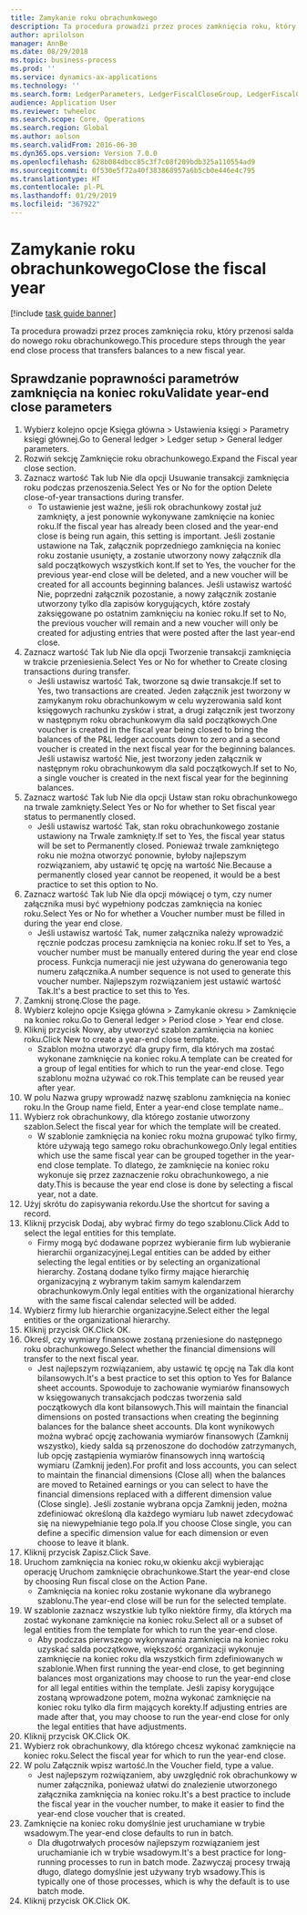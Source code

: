 ```yaml
---
title: Zamykanie roku obrachunkowego
description: Ta procedura prowadzi przez proces zamknięcia roku, który przenosi salda do nowego roku obrachunkowego.
author: aprilolson
manager: AnnBe
ms.date: 08/29/2018
ms.topic: business-process
ms.prod: ''
ms.service: dynamics-ax-applications
ms.technology: ''
ms.search.form: LedgerParameters, LedgerFiscalCloseGroup, LedgerFiscalCloseAddLedger, SysLookupMultiSelectGrid, LedgerFiscalCloseRunGroup
audience: Application User
ms.reviewer: twheeloc
ms.search.scope: Core, Operations
ms.search.region: Global
ms.author: aolson
ms.search.validFrom: 2016-06-30
ms.dyn365.ops.version: Version 7.0.0
ms.openlocfilehash: 628b084dbcc85c3f7c08f209bdb325a110554ad9
ms.sourcegitcommit: 0f530e5f72a40f383868957a6b5cb0e446e4c795
ms.translationtype: HT
ms.contentlocale: pl-PL
ms.lasthandoff: 01/29/2019
ms.locfileid: "367922"
---
```

# <a name="close-the-fiscal-year"></a><span data-ttu-id="d7c52-103">Zamykanie roku obrachunkowego</span><span class="sxs-lookup"><span data-stu-id="d7c52-103">Close the fiscal year</span></span>

[!include [task guide banner](../../includes/task-guide-banner.md)]

<span data-ttu-id="d7c52-104">Ta procedura prowadzi przez proces zamknięcia roku, który przenosi salda do nowego roku obrachunkowego.</span><span class="sxs-lookup"><span data-stu-id="d7c52-104">This procedure steps through the year end close process that transfers balances to a new fiscal year.</span></span>


## <a name="validate-year-end-close-parameters"></a><span data-ttu-id="d7c52-105">Sprawdzanie poprawności parametrów zamknięcia na koniec roku</span><span class="sxs-lookup"><span data-stu-id="d7c52-105">Validate year-end close parameters</span></span>
1. <span data-ttu-id="d7c52-106">Wybierz kolejno opcje Księga główna > Ustawienia księgi > Parametry księgi głównej.</span><span class="sxs-lookup"><span data-stu-id="d7c52-106">Go to General ledger > Ledger setup > General ledger parameters.</span></span>
2. <span data-ttu-id="d7c52-107">Rozwiń sekcję Zamknięcie roku obrachunkowego.</span><span class="sxs-lookup"><span data-stu-id="d7c52-107">Expand the Fiscal year close section.</span></span>
3. <span data-ttu-id="d7c52-108">Zaznacz wartość Tak lub Nie dla opcji Usuwanie transakcji zamknięcia roku podczas przenoszenia.</span><span class="sxs-lookup"><span data-stu-id="d7c52-108">Select Yes or No for the option Delete close-of-year transactions during transfer.</span></span>
    * <span data-ttu-id="d7c52-109">To ustawienie jest ważne, jeśli rok obrachunkowy został już zamknięty, a jest ponownie wykonywane zamknięcie na koniec roku.</span><span class="sxs-lookup"><span data-stu-id="d7c52-109">If the fiscal year has already been closed and the year-end close is being run again, this setting is important.</span></span> <span data-ttu-id="d7c52-110">Jeśli zostanie ustawione na Tak, załącznik poprzedniego zamknięcia na koniec roku zostanie usunięty, a zostanie utworzony nowy załącznik dla sald początkowych wszystkich kont.</span><span class="sxs-lookup"><span data-stu-id="d7c52-110">If set to Yes, the voucher for the previous year-end close will be deleted, and a new voucher will be created for all accounts beginning balances.</span></span> <span data-ttu-id="d7c52-111">Jeśli ustawisz wartość Nie, poprzedni załącznik pozostanie, a nowy załącznik zostanie utworzony tylko dla zapisów korygujących, które zostały zaksięgowane po ostatnim zamknięciu na koniec roku.</span><span class="sxs-lookup"><span data-stu-id="d7c52-111">If set to No, the previous voucher will remain and a new voucher will only be created for adjusting entries that were posted after the last year-end close.</span></span>  
4. <span data-ttu-id="d7c52-112">Zaznacz wartość Tak lub Nie dla opcji Tworzenie transakcji zamknięcia w trakcie przeniesienia.</span><span class="sxs-lookup"><span data-stu-id="d7c52-112">Select Yes or No for whether to Create closing transactions during transfer.</span></span>
    * <span data-ttu-id="d7c52-113">Jeśli ustawisz wartość Tak, tworzone są dwie transakcje.</span><span class="sxs-lookup"><span data-stu-id="d7c52-113">If set to Yes, two transactions are created.</span></span> <span data-ttu-id="d7c52-114">Jeden załącznik jest tworzony w zamykanym roku obrachunkowym w celu wyzerowania sald kont księgowych rachunku zysków i strat, a drugi załącznik jest tworzony w następnym roku obrachunkowym dla sald początkowych.</span><span class="sxs-lookup"><span data-stu-id="d7c52-114">One voucher is created in the fiscal year being closed to bring the balances of the P&L ledger accounts down to zero and a second voucher is created in the next fiscal year for the beginning balances.</span></span> <span data-ttu-id="d7c52-115">Jeśli ustawisz wartość Nie, jest tworzony jeden załącznik w następnym roku obrachunkowym dla sald początkowych.</span><span class="sxs-lookup"><span data-stu-id="d7c52-115">If set to No, a single voucher is created in the next fiscal year for the beginning balances.</span></span>  
5. <span data-ttu-id="d7c52-116">Zaznacz wartość Tak lub Nie dla opcji Ustaw stan roku obrachunkowego na trwale zamknięty.</span><span class="sxs-lookup"><span data-stu-id="d7c52-116">Select Yes or No for whether to Set fiscal year status to permanently closed.</span></span>
    * <span data-ttu-id="d7c52-117">Jeśli ustawisz wartość Tak, stan roku obrachunkowego zostanie ustawiony na Trwale zamknięty.</span><span class="sxs-lookup"><span data-stu-id="d7c52-117">If set to Yes, the fiscal year status will be set to Permanently closed.</span></span>  <span data-ttu-id="d7c52-118">Ponieważ trwale zamkniętego roku nie można otworzyć ponownie, byłoby najlepszym rozwiązaniem, aby ustawić tę opcję na wartość Nie.</span><span class="sxs-lookup"><span data-stu-id="d7c52-118">Because a permanently closed year cannot be reopened, it would be a best practice to set this option to No.</span></span>  
6. <span data-ttu-id="d7c52-119">Zaznacz wartość Tak lub Nie dla opcji mówiącej o tym, czy numer załącznika musi być wypełniony podczas zamknięcia na koniec roku.</span><span class="sxs-lookup"><span data-stu-id="d7c52-119">Select Yes or No for whether a Voucher number must be filled in during the year end close.</span></span>
    * <span data-ttu-id="d7c52-120">Jeśli ustawisz wartość Tak, numer załącznika należy wprowadzić ręcznie podczas procesu zamknięcia na koniec roku.</span><span class="sxs-lookup"><span data-stu-id="d7c52-120">If set to Yes, a voucher number must be manually entered during the year end close process.</span></span> <span data-ttu-id="d7c52-121">Funkcja numeracji nie jest używana do generowania tego numeru załącznika.</span><span class="sxs-lookup"><span data-stu-id="d7c52-121">A number sequence is not used to generate this voucher number.</span></span> <span data-ttu-id="d7c52-122">Najlepszym rozwiązaniem jest ustawić wartość Tak.</span><span class="sxs-lookup"><span data-stu-id="d7c52-122">It's a best practice to set this to Yes.</span></span>  
7. <span data-ttu-id="d7c52-123">Zamknij stronę.</span><span class="sxs-lookup"><span data-stu-id="d7c52-123">Close the page.</span></span>
8. <span data-ttu-id="d7c52-124">Wybierz kolejno opcje Księga główna > Zamykanie okresu > Zamknięcie na koniec roku.</span><span class="sxs-lookup"><span data-stu-id="d7c52-124">Go to General ledger > Period close > Year end close.</span></span>
9. <span data-ttu-id="d7c52-125">Kliknij przycisk Nowy, aby utworzyć szablon zamknięcia na koniec roku.</span><span class="sxs-lookup"><span data-stu-id="d7c52-125">Click New to create a year-end close template.</span></span>
    * <span data-ttu-id="d7c52-126">Szablon można utworzyć dla grupy firm, dla których ma zostać wykonane zamknięcie na koniec roku.</span><span class="sxs-lookup"><span data-stu-id="d7c52-126">A template can be created for a group of legal entities for which to run the year-end close.</span></span> <span data-ttu-id="d7c52-127">Tego szablonu można używać co rok.</span><span class="sxs-lookup"><span data-stu-id="d7c52-127">This template can be reused year after year.</span></span>  
10. <span data-ttu-id="d7c52-128">W polu Nazwa grupy wprowadź nazwę szablonu zamknięcia na koniec roku.</span><span class="sxs-lookup"><span data-stu-id="d7c52-128">In the Group name field, Enter a year-end close template name..</span></span>
11. <span data-ttu-id="d7c52-129">Wybierz rok obrachunkowy, dla którego zostanie utworzony szablon.</span><span class="sxs-lookup"><span data-stu-id="d7c52-129">Select the fiscal year for which the template will be created.</span></span>
    * <span data-ttu-id="d7c52-130">W szablonie zamknięcia na koniec roku można grupować tylko firmy, które używają tego samego roku obrachunkowego.</span><span class="sxs-lookup"><span data-stu-id="d7c52-130">Only legal entities which use the same fiscal year can be grouped together in the year-end close template.</span></span> <span data-ttu-id="d7c52-131">To dlatego, że zamknięcie na koniec roku wykonuje się przez zaznaczenie roku obrachunkowego, a nie daty.</span><span class="sxs-lookup"><span data-stu-id="d7c52-131">This is because the year end close is done by selecting a fiscal year, not a date.</span></span>  
12. <span data-ttu-id="d7c52-132">Użyj skrótu do zapisywania rekordu.</span><span class="sxs-lookup"><span data-stu-id="d7c52-132">Use the shortcut for saving a record.</span></span>
13. <span data-ttu-id="d7c52-133">Kliknij przycisk Dodaj, aby wybrać firmy do tego szablonu.</span><span class="sxs-lookup"><span data-stu-id="d7c52-133">Click Add to select the legal entities for this template.</span></span>
    * <span data-ttu-id="d7c52-134">Firmy mogą być dodawane poprzez wybieranie firm lub wybieranie hierarchii organizacyjnej.</span><span class="sxs-lookup"><span data-stu-id="d7c52-134">Legal entities can be added by either selecting the legal entities or by selecting an organizational hierarchy.</span></span>  <span data-ttu-id="d7c52-135">Zostaną dodane tylko firmy mające hierarchię organizacyjną z wybranym takim samym kalendarzem obrachunkowym.</span><span class="sxs-lookup"><span data-stu-id="d7c52-135">Only legal entities with the organizational hierarchy with the same fiscal calendar selected will be added.</span></span>  
14. <span data-ttu-id="d7c52-136">Wybierz firmy lub hierarchie organizacyjne.</span><span class="sxs-lookup"><span data-stu-id="d7c52-136">Select either the legal entities or the organizational hierarchy.</span></span>
15. <span data-ttu-id="d7c52-137">Kliknij przycisk OK.</span><span class="sxs-lookup"><span data-stu-id="d7c52-137">Click OK.</span></span>
16. <span data-ttu-id="d7c52-138">Określ, czy wymiary finansowe zostaną przeniesione do następnego roku obrachunkowego.</span><span class="sxs-lookup"><span data-stu-id="d7c52-138">Select whether the financial dimensions will transfer to the next fiscal year.</span></span>
    * <span data-ttu-id="d7c52-139">Jest najlepszym rozwiązaniem, aby ustawić tę opcję na Tak dla kont bilansowych.</span><span class="sxs-lookup"><span data-stu-id="d7c52-139">It's a best practice to set this option to Yes for Balance sheet accounts.</span></span>  <span data-ttu-id="d7c52-140">Spowoduje to zachowanie wymiarów finansowych w księgowanych transakcjach podczas tworzenia sald początkowych dla kont bilansowych.</span><span class="sxs-lookup"><span data-stu-id="d7c52-140">This will maintain the financial dimensions on posted transactions when creating the beginning balances for the balance sheet accounts.</span></span>  <span data-ttu-id="d7c52-141">Dla kont wynikowych można wybrać opcję zachowania wymiarów finansowych (Zamknij wszystko), kiedy salda są przenoszone do dochodów zatrzymanych, lub opcję zastąpienia wymiarów finansowych inną wartością wymiaru (Zamknij jeden).</span><span class="sxs-lookup"><span data-stu-id="d7c52-141">For profit and loss accounts, you can select to maintain the financial dimensions (Close all) when the balances are moved to Retained earnings or you can select to have the financial dimensions replaced with a different dimension value (Close single).</span></span> <span data-ttu-id="d7c52-142">Jeśli zostanie wybrana opcja Zamknij jeden, można zdefiniować określoną dla każdego wymiaru lub nawet zdecydować się na niewypełnianie tego pola.</span><span class="sxs-lookup"><span data-stu-id="d7c52-142">If you choose Close single, you can define a specific dimension value for each dimension or even choose to leave it blank.</span></span>  
17. <span data-ttu-id="d7c52-143">Kliknij przycisk Zapisz.</span><span class="sxs-lookup"><span data-stu-id="d7c52-143">Click Save.</span></span>
18. <span data-ttu-id="d7c52-144">Uruchom zamknięcia na koniec roku,w okienku akcji wybierając operację Uruchom zamknięcie obrachunkowe.</span><span class="sxs-lookup"><span data-stu-id="d7c52-144">Start the year-end close by choosing Run fiscal close on the Action Pane.</span></span>
    * <span data-ttu-id="d7c52-145">Zamknięcia na koniec roku zostanie wykonane dla wybranego szablonu.</span><span class="sxs-lookup"><span data-stu-id="d7c52-145">The year-end close will be run for the selected template.</span></span>  
19. <span data-ttu-id="d7c52-146">W szablonie zaznacz wszystkie lub tylko niektóre firmy, dla których ma zostać wykonane zamknięcie na koniec roku.</span><span class="sxs-lookup"><span data-stu-id="d7c52-146">Select all or a subset of legal entities from the template for which to run the year-end close.</span></span>
    * <span data-ttu-id="d7c52-147">Aby podczas pierwszego wykonywania zamknięcia na koniec roku uzyskać salda początkowe, większość organizacji wykonuje zamknięcie na koniec roku dla wszystkich firm zdefiniowanych w szablonie.</span><span class="sxs-lookup"><span data-stu-id="d7c52-147">When first running the year-end close, to get beginning balances most organizations may choose to run the year-end close for all legal entities within the template.</span></span> <span data-ttu-id="d7c52-148">Jeśli zapisy korygujące zostaną wprowadzone potem, można wykonać zamknięcie na koniec roku tylko dla firm mających korekty.</span><span class="sxs-lookup"><span data-stu-id="d7c52-148">If adjusting entries are made after that, you may choose to run the year-end close for only the legal entities that have adjustments.</span></span>  
20. <span data-ttu-id="d7c52-149">Kliknij przycisk OK.</span><span class="sxs-lookup"><span data-stu-id="d7c52-149">Click OK.</span></span>
21. <span data-ttu-id="d7c52-150">Wybierz rok obrachunkowy, dla którego chcesz wykonać zamknięcie na koniec roku.</span><span class="sxs-lookup"><span data-stu-id="d7c52-150">Select the fiscal year for which to run the year-end close.</span></span>
22. <span data-ttu-id="d7c52-151">W polu Załącznik wpisz wartość.</span><span class="sxs-lookup"><span data-stu-id="d7c52-151">In the Voucher field, type a value.</span></span>
    * <span data-ttu-id="d7c52-152">Jest najlepszym rozwiązaniem, aby uwzględnić rok obrachunkowy w numer załącznika, ponieważ ułatwi do znalezienie utworzonego załącznika zamknięcia na koniec roku.</span><span class="sxs-lookup"><span data-stu-id="d7c52-152">It's a best practice to include the fiscal year in the voucher number, to make it easier to find the year-end close voucher that is created.</span></span>  
23. <span data-ttu-id="d7c52-153">Zamknięcie na koniec roku domyślnie jest uruchamiane w trybie wsadowym.</span><span class="sxs-lookup"><span data-stu-id="d7c52-153">The year-end close defaults to run in batch.</span></span>
    * <span data-ttu-id="d7c52-154">Dla długotrwałych procesów najlepszym rozwiązaniem jest uruchamianie ich w trybie wsadowym.</span><span class="sxs-lookup"><span data-stu-id="d7c52-154">It's a best practice for long-running processes to run in batch mode.</span></span> <span data-ttu-id="d7c52-155">Zazwyczaj procesy trwają długo, dlatego domyślnie jest używany tryb wsadowy.</span><span class="sxs-lookup"><span data-stu-id="d7c52-155">This is typically one of those processes, which is why the default is to use batch mode.</span></span>  
24. <span data-ttu-id="d7c52-156">Kliknij przycisk OK.</span><span class="sxs-lookup"><span data-stu-id="d7c52-156">Click OK.</span></span>

